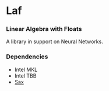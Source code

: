 
# Laf

### Linear Algebra with Floats

A library in support on Neural Networks.

### Dependencies

* Intel MKL
* Intel TBB
* [Sax](https://github.com/degski/sax/)
